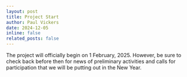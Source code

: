 ```yaml
---
layout: post
title: Project Start
author: Paul Vickers
date: 2024-12-05
inline: false
related_posts: false
---
```


The project will officially begin on 1 February, 2025. However, be sure to check back before then for news of preliminary activities and calls for participation that we will be putting out in the New Year.
